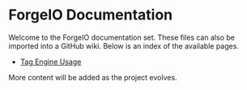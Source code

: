 # ForgeIO Documentation

Welcome to the ForgeIO documentation set. These files can also be imported into a GitHub wiki. Below is an index of the available pages.

- [Tag Engine Usage](wiki/Tag-Engine-Usage.md)

More content will be added as the project evolves.

